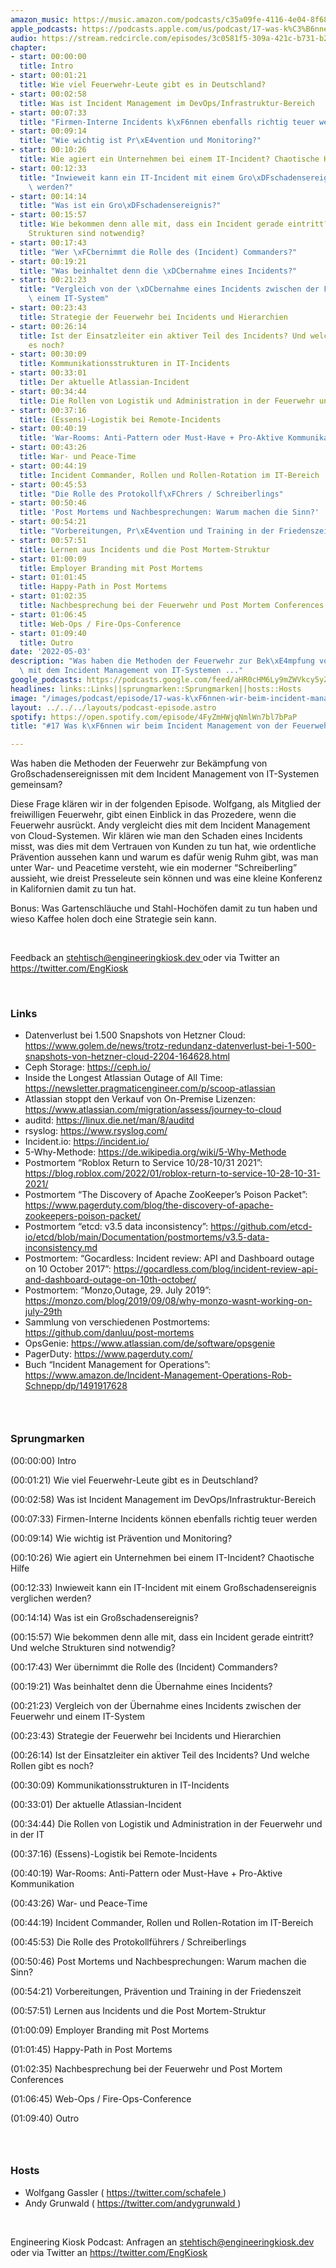 ```yaml
---
amazon_music: https://music.amazon.com/podcasts/c35a09fe-4116-4e04-8f68-77d61b112e46/episodes/25643515-280a-4365-aac3-14d3364334c0/engineering-kiosk-17-was-k%C3%B6nnen-wir-beim-incident-management-von-der-feuerwehr-lernen
apple_podcasts: https://podcasts.apple.com/us/podcast/17-was-k%C3%B6nnen-wir-beim-incident-management-von-der/id1603082924?i=1000559421700
audio: https://stream.redcircle.com/episodes/3c0581f5-309a-421c-b731-b28b211564c7/stream.mp3
chapter:
- start: 00:00:00
  title: Intro
- start: 00:01:21
  title: Wie viel Feuerwehr-Leute gibt es in Deutschland?
- start: 00:02:58
  title: Was ist Incident Management im DevOps/Infrastruktur-Bereich
- start: 00:07:33
  title: "Firmen-Interne Incidents k\xF6nnen ebenfalls richtig teuer werden"
- start: 00:09:14
  title: "Wie wichtig ist Pr\xE4vention und Monitoring?"
- start: 00:10:26
  title: Wie agiert ein Unternehmen bei einem IT-Incident? Chaotische Hilfe
- start: 00:12:33
  title: "Inwieweit kann ein IT-Incident mit einem Gro\xDFschadensereignis verglichen\
    \ werden?"
- start: 00:14:14
  title: "Was ist ein Gro\xDFschadensereignis?"
- start: 00:15:57
  title: Wie bekommen denn alle mit, dass ein Incident gerade eintritt? Und welche
    Strukturen sind notwendig?
- start: 00:17:43
  title: "Wer \xFCbernimmt die Rolle des (Incident) Commanders?"
- start: 00:19:21
  title: "Was beinhaltet denn die \xDCbernahme eines Incidents?"
- start: 00:21:23
  title: "Vergleich von der \xDCbernahme eines Incidents zwischen der Feuerwehr und\
    \ einem IT-System"
- start: 00:23:43
  title: Strategie der Feuerwehr bei Incidents und Hierarchien
- start: 00:26:14
  title: Ist der Einsatzleiter ein aktiver Teil des Incidents? Und welche Rollen gibt
    es noch?
- start: 00:30:09
  title: Kommunikationsstrukturen in IT-Incidents
- start: 00:33:01
  title: Der aktuelle Atlassian-Incident
- start: 00:34:44
  title: Die Rollen von Logistik und Administration in der Feuerwehr und in der IT
- start: 00:37:16
  title: (Essens)-Logistik bei Remote-Incidents
- start: 00:40:19
  title: 'War-Rooms: Anti-Pattern oder Must-Have + Pro-Aktive Kommunikation'
- start: 00:43:26
  title: War- und Peace-Time
- start: 00:44:19
  title: Incident Commander, Rollen und Rollen-Rotation im IT-Bereich
- start: 00:45:53
  title: "Die Rolle des Protokollf\xFChrers / Schreiberlings"
- start: 00:50:46
  title: 'Post Mortems und Nachbesprechungen: Warum machen die Sinn?'
- start: 00:54:21
  title: "Vorbereitungen, Pr\xE4vention und Training in der Friedenszeit"
- start: 00:57:51
  title: Lernen aus Incidents und die Post Mortem-Struktur
- start: 01:00:09
  title: Employer Branding mit Post Mortems
- start: 01:01:45
  title: Happy-Path in Post Mortems
- start: 01:02:35
  title: Nachbesprechung bei der Feuerwehr und Post Mortem Conferences
- start: 01:06:45
  title: Web-Ops / Fire-Ops-Conference
- start: 01:09:40
  title: Outro
date: '2022-05-03'
description: "Was haben die Methoden der Feuerwehr zur Bek\xE4mpfung von Gro\xDFschadensereignissen\
  \ mit dem Incident Management von IT-Systemen ..."
google_podcasts: https://podcasts.google.com/feed/aHR0cHM6Ly9mZWVkcy5yZWRjaXJjbGUuY29tLzBlY2ZkZmQ3LWZkYTEtNGMzZC05NTE1LTQ3NjcyN2Y5ZGY1ZQ/episode/YjZlMDAyYTktZTBkNC00NzM2LTkyNzMtZDljOTAxMWQzOGRj?sa=X&ved=0CAUQkfYCahcKEwi4xMSxj4L4AhUAAAAAHQAAAAAQNQ
headlines: links::Links||sprungmarken::Sprungmarken||hosts::Hosts
image: "/images/podcast/episode/17-was-k\xF6nnen-wir-beim-incident-management-von-der-feuerwehr-lernen.jpg"
layout: ../../../layouts/podcast-episode.astro
spotify: https://open.spotify.com/episode/4FyZmHWjqNmlWn7bl7bPaP
title: "#17 Was k\xF6nnen wir beim Incident Management von der Feuerwehr lernen?"

---
```


<p>
   Was haben die Methoden der Feuerwehr zur Bekämpfung von Großschadensereignissen mit dem Incident Management von IT-Systemen gemeinsam?
  </p>
  <p>
   Diese Frage klären wir in der folgenden Episode. Wolfgang, als Mitglied der freiwilligen Feuerwehr, gibt einen Einblick in das Prozedere, wenn die Feuerwehr ausrückt. Andy vergleicht dies mit dem Incident Management von Cloud-Systemen. Wir klären wie man den Schaden eines Incidents misst, was dies mit dem Vertrauen von Kunden zu tun hat, wie ordentliche Prävention aussehen kann und warum es dafür wenig Ruhm gibt, was man unter War- und Peacetime versteht, wie ein moderner “Schreiberling” aussieht, wie dreist Presseleute sein können und was eine kleine Konferenz in Kalifornien damit zu tun hat.
  </p>
  <p>
   Bonus: Was Gartenschläuche und Stahl-Hochöfen damit zu tun haben und wieso Kaffee holen doch eine Strategie sein kann.
  </p>
  <p>
   <br/>
  </p>
  <p>
   Feedback an
   <a href="mailto:stehtisch@engineeringkiosk.dev" rel="nofollow">
    stehtisch@engineeringkiosk.dev
   </a>
   oder via Twitter an
   <a href="https://twitter.com/EngKiosk" rel="nofollow">
    https://twitter.com/EngKiosk
   </a>
  </p>
  <p>
   <br/>
  </p>
  <h3 id="links">
   Links
  </h3>
  <ul>
   <li>
    Datenverlust bei 1.500 Snapshots von Hetzner Cloud:
    <a href="https://www.golem.de/news/trotz-redundanz-datenverlust-bei-1-500-snapshots-von-hetzner-cloud-2204-164628.html" rel="nofollow">
     https://www.golem.de/news/trotz-redundanz-datenverlust-bei-1-500-snapshots-von-hetzner-cloud-2204-164628.html
    </a>
   </li>
   <li>
    Ceph Storage:
    <a href="https://ceph.io/" rel="nofollow">
     https://ceph.io/
    </a>
   </li>
   <li>
    Inside the Longest Atlassian Outage of All Time:
    <a href="https://newsletter.pragmaticengineer.com/p/scoop-atlassian" rel="nofollow">
     https://newsletter.pragmaticengineer.com/p/scoop-atlassian
    </a>
   </li>
   <li>
    Atlassian stoppt den Verkauf von On-Premise Lizenzen:
    <a href="https://www.atlassian.com/migration/assess/journey-to-cloud" rel="nofollow">
     https://www.atlassian.com/migration/assess/journey-to-cloud
    </a>
   </li>
   <li>
    auditd:
    <a href="https://linux.die.net/man/8/auditd" rel="nofollow">
     https://linux.die.net/man/8/auditd
    </a>
   </li>
   <li>
    rsyslog:
    <a href="https://www.rsyslog.com/" rel="nofollow">
     https://www.rsyslog.com/
    </a>
   </li>
   <li>
    Incident.io:
    <a href="https://incident.io/" rel="nofollow">
     https://incident.io/
    </a>
   </li>
   <li>
    5-Why-Methode:
    <a href="https://de.wikipedia.org/wiki/5-Why-Methode" rel="nofollow">
     https://de.wikipedia.org/wiki/5-Why-Methode
    </a>
   </li>
   <li>
    Postmortem “Roblox Return to Service 10/28-10/31 2021”:
    <a href="https://blog.roblox.com/2022/01/roblox-return-to-service-10-28-10-31-2021/" rel="nofollow">
     https://blog.roblox.com/2022/01/roblox-return-to-service-10-28-10-31-2021/
    </a>
   </li>
   <li>
    Postmortem “The Discovery of Apache ZooKeeper’s Poison Packet”:
    <a href="https://www.pagerduty.com/blog/the-discovery-of-apache-zookeepers-poison-packet/" rel="nofollow">
     https://www.pagerduty.com/blog/the-discovery-of-apache-zookeepers-poison-packet/
    </a>
   </li>
   <li>
    Postmortem “etcd: v3.5 data inconsistency”:
    <a href="https://github.com/etcd-io/etcd/blob/main/Documentation/postmortems/v3.5-data-inconsistency.md" rel="nofollow">
     https://github.com/etcd-io/etcd/blob/main/Documentation/postmortems/v3.5-data-inconsistency.md
    </a>
   </li>
   <li>
    Postmortem: “Gocardless: Incident review: API and Dashboard outage on 10 October 2017”:
    <a href="https://gocardless.com/blog/incident-review-api-and-dashboard-outage-on-10th-october/" rel="nofollow">
     https://gocardless.com/blog/incident-review-api-and-dashboard-outage-on-10th-october/
    </a>
   </li>
   <li>
    Postmortem: “Monzo,Outage, 29. July 2019”:
    <a href="https://monzo.com/blog/2019/09/08/why-monzo-wasnt-working-on-july-29th" rel="nofollow">
     https://monzo.com/blog/2019/09/08/why-monzo-wasnt-working-on-july-29th
    </a>
   </li>
   <li>
    Sammlung von verschiedenen Postmortems:
    <a href="https://github.com/danluu/post-mortems" rel="nofollow">
     https://github.com/danluu/post-mortems
    </a>
   </li>
   <li>
    OpsGenie:
    <a href="https://www.atlassian.com/de/software/opsgenie" rel="nofollow">
     https://www.atlassian.com/de/software/opsgenie
    </a>
   </li>
   <li>
    PagerDuty:
    <a href="https://www.pagerduty.com/" rel="nofollow">
     https://www.pagerduty.com/
    </a>
   </li>
   <li>
    Buch “Incident Management for Operations”:
    <a href="https://www.amazon.de/Incident-Management-Operations-Rob-Schnepp/dp/1491917628" rel="nofollow">
     https://www.amazon.de/Incident-Management-Operations-Rob-Schnepp/dp/1491917628
    </a>
   </li>
  </ul>
  <h3>
   <br/>
  </h3>
  <h3 id="sprungmarken">
   Sprungmarken
  </h3>
  <p>
   (00:00:00) Intro
  </p>
  <p>
   (00:01:21) Wie viel Feuerwehr-Leute gibt es in Deutschland?
  </p>
  <p>
   (00:02:58) Was ist Incident Management im DevOps/Infrastruktur-Bereich
  </p>
  <p>
   (00:07:33) Firmen-Interne Incidents können ebenfalls richtig teuer werden
  </p>
  <p>
   (00:09:14) Wie wichtig ist Prävention und Monitoring?
  </p>
  <p>
   (00:10:26) Wie agiert ein Unternehmen bei einem IT-Incident? Chaotische Hilfe
  </p>
  <p>
   (00:12:33) Inwieweit kann ein IT-Incident mit einem Großschadensereignis verglichen werden?
  </p>
  <p>
   (00:14:14) Was ist ein Großschadensereignis?
  </p>
  <p>
   (00:15:57) Wie bekommen denn alle mit, dass ein Incident gerade eintritt? Und welche Strukturen sind notwendig?
  </p>
  <p>
   (00:17:43) Wer übernimmt die Rolle des (Incident) Commanders?
  </p>
  <p>
   (00:19:21) Was beinhaltet denn die Übernahme eines Incidents?
  </p>
  <p>
   (00:21:23) Vergleich von der Übernahme eines Incidents zwischen der Feuerwehr und einem IT-System
  </p>
  <p>
   (00:23:43) Strategie der Feuerwehr bei Incidents und Hierarchien
  </p>
  <p>
   (00:26:14) Ist der Einsatzleiter ein aktiver Teil des Incidents? Und welche Rollen gibt es noch?
  </p>
  <p>
   (00:30:09) Kommunikationsstrukturen in IT-Incidents
  </p>
  <p>
   (00:33:01) Der aktuelle Atlassian-Incident
  </p>
  <p>
   (00:34:44) Die Rollen von Logistik und Administration in der Feuerwehr und in der IT
  </p>
  <p>
   (00:37:16) (Essens)-Logistik bei Remote-Incidents
  </p>
  <p>
   (00:40:19) War-Rooms: Anti-Pattern oder Must-Have + Pro-Aktive Kommunikation
  </p>
  <p>
   (00:43:26) War- und Peace-Time
  </p>
  <p>
   (00:44:19) Incident Commander, Rollen und Rollen-Rotation im IT-Bereich
  </p>
  <p>
   (00:45:53) Die Rolle des Protokollführers / Schreiberlings
  </p>
  <p>
   (00:50:46) Post Mortems und Nachbesprechungen: Warum machen die Sinn?
  </p>
  <p>
   (00:54:21) Vorbereitungen, Prävention und Training in der Friedenszeit
  </p>
  <p>
   (00:57:51) Lernen aus Incidents und die Post Mortem-Struktur
  </p>
  <p>
   (01:00:09) Employer Branding mit Post Mortems
  </p>
  <p>
   (01:01:45) Happy-Path in Post Mortems
  </p>
  <p>
   (01:02:35) Nachbesprechung bei der Feuerwehr und Post Mortem Conferences
  </p>
  <p>
   (01:06:45) Web-Ops / Fire-Ops-Conference
  </p>
  <p>
   (01:09:40) Outro
  </p>
  <h3>
   <br/>
  </h3>
  <h3 id="hosts">
   Hosts
  </h3>
  <ul>
   <li>
    Wolfgang Gassler (
    <a href="https://twitter.com/schafele" rel="nofollow">
     https://twitter.com/schafele
    </a>
    )
   </li>
   <li>
    Andy Grunwald (
    <a href="https://twitter.com/andygrunwald" rel="nofollow">
     https://twitter.com/andygrunwald
    </a>
    )
   </li>
  </ul>
  <p>
   <br/>
  </p>
  <p>
   Engineering Kiosk Podcast: Anfragen an
   <a href="http://stehtisch@engineeringkiosk.dev" rel="nofollow">
    stehtisch@engineeringkiosk.dev
   </a>
   oder via Twitter an
   <a href="https://twitter.com/EngKiosk" rel="nofollow">
    https://twitter.com/EngKiosk
   </a>
  </p>